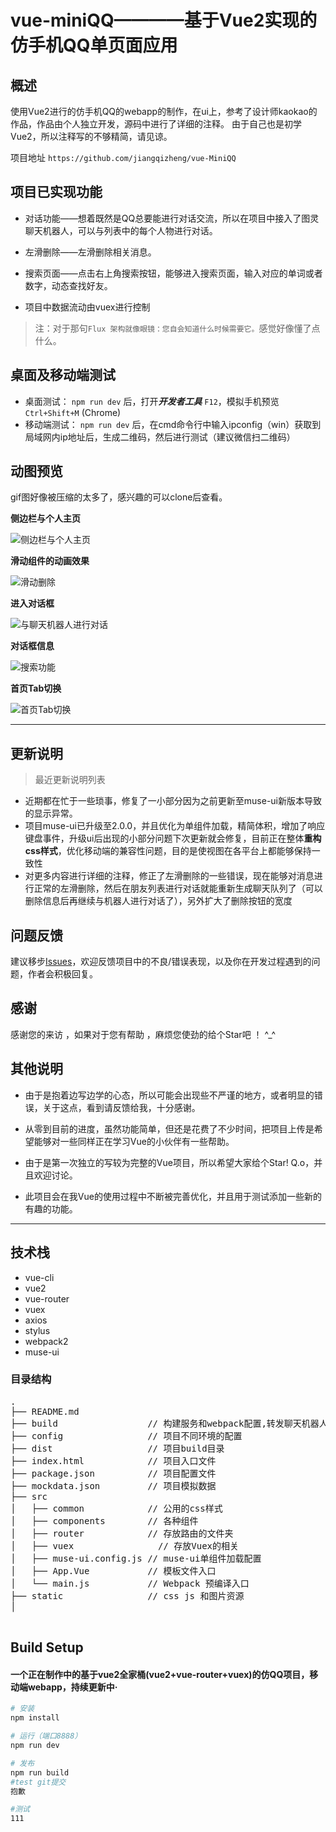 # vue-miniQQ————基于Vue2实现的仿手机QQ单页面应用

## 概述

使用Vue2进行的仿手机QQ的webapp的制作，在ui上，参考了设计师kaokao的作品，作品由个人独立开发，源码中进行了详细的注释。
由于自己也是初学Vue2，所以注释写的不够精简，请见谅。

项目地址 `https://github.com/jiangqizheng/vue-MiniQQ`


## 项目已实现功能

* 对话功能——想着既然是QQ总要能进行对话交流，所以在项目中接入了图灵聊天机器人，可以与列表中的每个人物进行对话。

* 左滑删除——左滑删除相关消息。

* 搜索页面——点击右上角搜索按钮，能够进入搜索页面，输入对应的单词或者数字，动态查找好友。

* 项目中数据流动由vuex进行控制

> 注：对于那句`Flux 架构就像眼镜：您自会知道什么时候需要它。`感觉好像懂了点什么。


## 桌面及移动端测试

* 桌面测试： `npm run dev` 后，打开***开发者工具*** `F12`，模拟手机预览 `Ctrl+Shift+M` (Chrome)
* 移动端测试： `npm run dev` 后，在cmd命令行中输入ipconfig（win）获取到局域网内ip地址后，生成二维码，然后进行测试（建议微信扫二维码）


## 动图预览

gif图好像被压缩的太多了，感兴趣的可以clone后查看。

**侧边栏与个人主页**

![侧边栏与个人主页](./static/images/gif/sidebar.gif)

**滑动组件的动画效果**

![滑动删除](./static/images/gif/swipe.gif)

**进入对话框**

![与聊天机器人进行对话](./static/images/gif/dialog.gif)

**对话框信息**

![搜索功能](./static/images/gif/search.gif)

**首页Tab切换**

![首页Tab切换](./static/images/gif/ui.gif)


***

## 更新说明
> 最近更新说明列表
* 近期都在忙于一些琐事，修复了一小部分因为之前更新至muse-ui新版本导致的显示异常。
* 项目muse-ui已升级至2.0.0，并且优化为单组件加载，精简体积，增加了响应键盘事件，升级ui后出现的小部分问题下次更新就会修复，目前正在整体**重构css样式**，优化移动端的兼容性问题，目的是使视图在各平台上都能够保持一致性
* 对更多内容进行详细的注释，修正了左滑删除的一些错误，现在能够对消息进行正常的左滑删除，然后在朋友列表进行对话就能重新生成聊天队列了（可以删除信息后再继续与机器人进行对话了），另外扩大了删除按钮的宽度

## 问题反馈

建议移步[Issues](https://github.com/jiangqizheng/vue-MiniQQ/issues)，欢迎反馈项目中的不良/错误表现，以及你在开发过程遇到的问题，作者会积极回复。


## 感谢

感谢您的来访 ，如果对于您有帮助 ，麻烦您使劲的给个Star吧 ！ ^_^


## 其他说明

* 由于是抱着边写边学的心态，所以可能会出现些不严谨的地方，或者明显的错误，关于这点，看到请反馈给我，十分感谢。

* 从零到目前的进度，虽然功能简单，但还是花费了不少时间，把项目上传是希望能够对一些同样正在学习Vue的小伙伴有一些帮助。

* 由于是第一次独立的写较为完整的Vue项目，所以希望大家给个Star! Q.o，并且欢迎讨论。

* 此项目会在我Vue的使用过程中不断被完善优化，并且用于测试添加一些新的有趣的功能。

***

## 技术栈

*  vue-cli
*  vue2
*  vue-router
*  vuex
*  axios
*  stylus
*  webpack2
*  muse-ui


### 目录结构

<pre>
.
├── README.md           
├── build                 // 构建服务和webpack配置,转发聊天机器人以及ajax获取用户数据相关内容
├── config                // 项目不同环境的配置
├── dist                  // 项目build目录
├── index.html            // 项目入口文件
├── package.json          // 项目配置文件
├── mockdata.json         // 项目模拟数据
├── src
│   ├── common            // 公用的css样式
│   ├── components        // 各种组件
│   ├── router            // 存放路由的文件夹
│   ├── vuex	            // 存放Vuex的相关
│   ├── muse-ui.config.js // muse-ui单组件加载配置
│   ├── App.Vue           // 模板文件入口
│   └── main.js           // Webpack 预编译入口
├── static                // css js 和图片资源
│   

</pre>


## Build Setup

#### 一个正在制作中的基于vue2全家桶(vue2+vue-router+vuex)的仿QQ项目，移动端webapp，持续更新中·

``` bash
# 安装
npm install

# 运行（端口8888）
npm run dev

# 发布
npm run build
#test git提交
抱歉

#测试
111